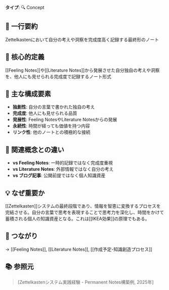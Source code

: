 **タイプ**: 🔍 Concept

## 📝 一行要約
Zettelkastenにおいて自分の考えや洞察を完成度高く記録する最終形のノート

## 🎯 核心的定義
[[Feeling Notes]]や[[Literature Notes]]から発展させた自分独自の考えや洞察を、他人にも見せられる完成度で記録するノート形式

## 🌟 主な構成要素
- **独創性**: 自分の言葉で書かれた独自の考え
- **完成度**: 他人にも見せられる品質
- **発展性**: Feeling NotesやLiterature Notesからの発展
- **永続性**: 時間が経っても価値を持つ内容
- **リンク性**: 他のノートとの積極的な接続

## 🔄 関連概念との違い
- **vs Feeling Notes**: 一時的記録ではなく完成度重視
- **vs Literature Notes**: 外部情報ではなく自分の考え
- **vs ブログ記事**: 公開前提ではなく個人知識資産

## 💡 なぜ重要か
[[Zettelkasten]]システムの最終段階であり、情報を智恵に変換するプロセスを完結させる。自分の言葉で思考を表現することで思考力を深化し、時間をかけて蓄積される個人の知識資産となる。これは[[IKEA効果]]の原理でもある。

## 🔗 つながり
→ [[Feeling Notes]], [[Literature Notes]], [[作成予定-知識創造プロセス]]

## 📚 参照元
> [Zettelkastenシステム実践経験 - Permanent Notes構築例, 2025年]